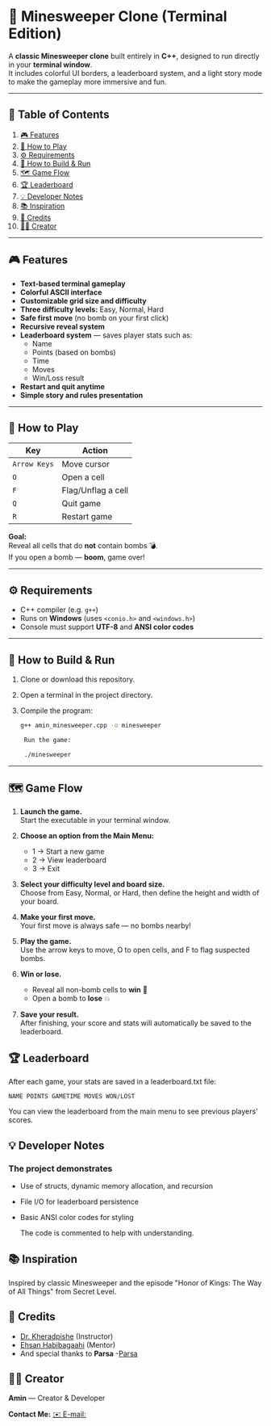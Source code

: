 # 🧨 Minesweeper Clone (Terminal Edition)

A **classic Minesweeper clone** built entirely in **C++**, designed to run directly in your **terminal window**.  
It includes colorful UI borders, a leaderboard system, and a light story mode to make the gameplay more immersive and fun.

---

## 📑 Table of Contents

1. [🎮 Features](#-features)  
2. [🧩 How to Play](#-how-to-play)  
3. [⚙️ Requirements](#️-requirements)  
4. [🧱 How to Build & Run](#-how-to-build--run)
5. [🗺️ Game Flow](#️-game-flow)  
6. [🏆 Leaderboard](#-leaderboard)  
7. [💡 Developer Notes](#-developer-notes)  
8. [📚 Inspiration](#-inspiration)  
9. [🙏 Credits](#-credits)
10. [🧑‍💻 Creator](#-creator)

---

## 🎮 Features

- **Text-based terminal gameplay**
- **Colorful ASCII interface**
- **Customizable grid size and difficulty**
- **Three difficulty levels:** Easy, Normal, Hard  
- **Safe first move** (no bomb on your first click)
- **Recursive reveal system**
- **Leaderboard system** — saves player stats such as:
  - Name  
  - Points (based on bombs)  
  - Time  
  - Moves  
  - Win/Loss result
- **Restart and quit anytime**
- **Simple story and rules presentation**

---

## 🧩 How to Play

| Key | Action |
|-----|---------|
| `Arrow Keys` | Move cursor |
| `O` | Open a cell |
| `F` | Flag/Unflag a cell |
| `Q` | Quit game |
| `R` | Restart game |

**Goal:**  
Reveal all cells that do **not** contain bombs 💣.  
If you open a bomb — **boom**, game over!

---

## ⚙️ Requirements

- C++ compiler (e.g. `g++`)
- Runs on **Windows** (uses `<conio.h>` and `<windows.h>`)
- Console must support **UTF-8** and **ANSI color codes**

---

## 🧱 How to Build & Run

1. Clone or download this repository.  
2. Open a terminal in the project directory.  
3. Compile the program:

   ```bash
   g++ amin_minesweeper.cpp -o minesweeper

    Run the game:

    ./minesweeper
    ```

---

## 🗺️ Game Flow

1. **Launch the game.**  
   Start the executable in your terminal window.

2. **Choose an option from the Main Menu:**
   - 1 → Start a new game  
   - 2 → View leaderboard  
   - 3 → Exit  

3. **Select your difficulty level and board size.**  
   Choose from Easy, Normal, or Hard, then define the height and width of your board.

4. **Make your first move.**  
   Your first move is always safe — no bombs nearby!

5. **Play the game.**  
   Use the arrow keys to move, O to open cells, and F to flag suspected bombs.

6. **Win or lose.**  
   - Reveal all non-bomb cells to **win** 🎉  
   - Open a bomb to **lose** 💥  

7. **Save your result.**  
   After finishing, your score and stats will automatically be saved to the leaderboard.

## 🏆 Leaderboard

After each game, your stats are saved in a leaderboard.txt file:

`NAME POINTS GAMETIME MOVES WON/LOST`

You can view the leaderboard from the main menu to see previous players’ scores.

## 💡 Developer Notes

### The project demonstrates

- Use of structs, dynamic memory allocation, and recursion

- File I/O for leaderboard persistence

- Basic ANSI color codes for styling

    The code is commented to help with understanding.

## 📚 Inspiration

Inspired by classic Minesweeper and the episode "Honor of Kings: The Way of All Things" from Secret Level.

## 🙏 Credits

- [Dr. Kheradpishe](https://github.com/SRKH) (Instructor)
- [Ehsan Habibagaahi](https://github.com/Ehsan-Habibagahi) (Mentor)
- And special thanks to **Parsa**
  -[Parsa](https://github.com/Parsa-Tajik)

## 🧑‍💻 Creator

**Amin** — Creator & Developer

**Contact Me:**
[✉️ E-mail:](asadi.m.a.1385@gmail.com)
